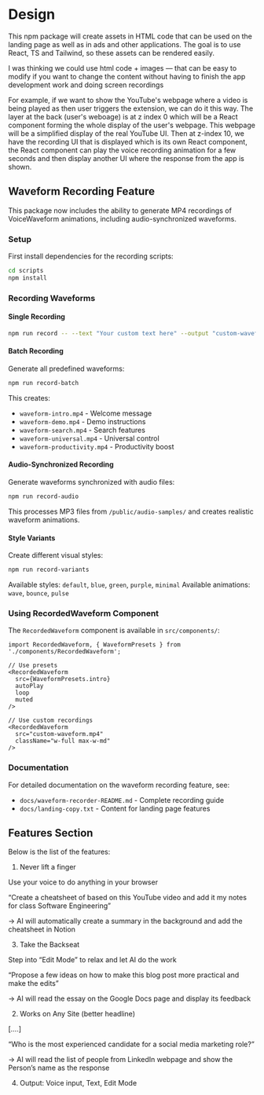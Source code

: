 # Design

This npm package will create assets in HTML code that can be used on the landing page as well as in ads and other applications. The goal is to use React, TS and Tailwind, so these assets can be rendered easily.

I was thinking we could use html code + images — that can be easy to modify if you want to change the content without having to finish the app development work and doing screen recordings

For example, if we want to show the YouTube's webpage where a video is being played as then user triggers the extension, we can do it this way. The layer at the back (user's weboage) is at z index 0 which will be a React component forming the whole display of the user's webpage. This webpage will be a simplified display of the real YouTube UI. Then at z-index 10, we have the recording UI that is displayed which is its own React component, the React component can play the voice recording animation for a few seconds and then display another UI where the response from the app is shown.

## Waveform Recording Feature

This package now includes the ability to generate MP4 recordings of VoiceWaveform animations, including audio-synchronized waveforms.

### Setup

First install dependencies for the recording scripts:
```bash
cd scripts
npm install
```

### Recording Waveforms

#### Single Recording
```bash
npm run record -- --text "Your custom text here" --output "custom-waveform.mp4"
```

#### Batch Recording
Generate all predefined waveforms:
```bash
npm run record-batch
```

This creates:
- `waveform-intro.mp4` - Welcome message
- `waveform-demo.mp4` - Demo instructions
- `waveform-search.mp4` - Search features
- `waveform-universal.mp4` - Universal control
- `waveform-productivity.mp4` - Productivity boost

#### Audio-Synchronized Recording
Generate waveforms synchronized with audio files:
```bash
npm run record-audio
```

This processes MP3 files from `/public/audio-samples/` and creates realistic waveform animations.

#### Style Variants
Create different visual styles:
```bash
npm run record-variants
```

Available styles: `default`, `blue`, `green`, `purple`, `minimal`
Available animations: `wave`, `bounce`, `pulse`

### Using RecordedWaveform Component

The `RecordedWaveform` component is available in `src/components/`:

```tsx
import RecordedWaveform, { WaveformPresets } from './components/RecordedWaveform';

// Use presets
<RecordedWaveform 
  src={WaveformPresets.intro}
  autoPlay
  loop
  muted
/>

// Use custom recordings
<RecordedWaveform 
  src="custom-waveform.mp4"
  className="w-full max-w-md"
/>
```

### Documentation

For detailed documentation on the waveform recording feature, see:
- `docs/waveform-recorder-README.md` - Complete recording guide
- `docs/landing-copy.txt` - Content for landing page features

## Features Section

Below is the list of the features:

1. Never lift a finger

Use your voice to do anything in your browser

“Create a cheatsheet of based on this YouTube video and add it my notes for class Software Engineering”

-> AI will automatically create a summary in the background and add the cheatsheet in Notion



3. Take the Backseat

Step into “Edit Mode” to relax and let AI do the work

“Propose a few ideas on how to make this blog post more practical and make the edits”

-> AI will read the essay on the Google Docs page and display its feedback

2. Works on Any Site (better headline)

[….]

“Who is the most experienced candidate for a social media marketing role?”

-> AI will read the list of people from LinkedIn webpage and show the Person’s name as the response

4. Output: Voice input, Text, Edit Mode
